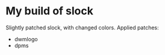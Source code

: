 My build of slock
============================
Slightly patched slock, with changed colors.
Applied patches:
- dwmlogo
- dpms
